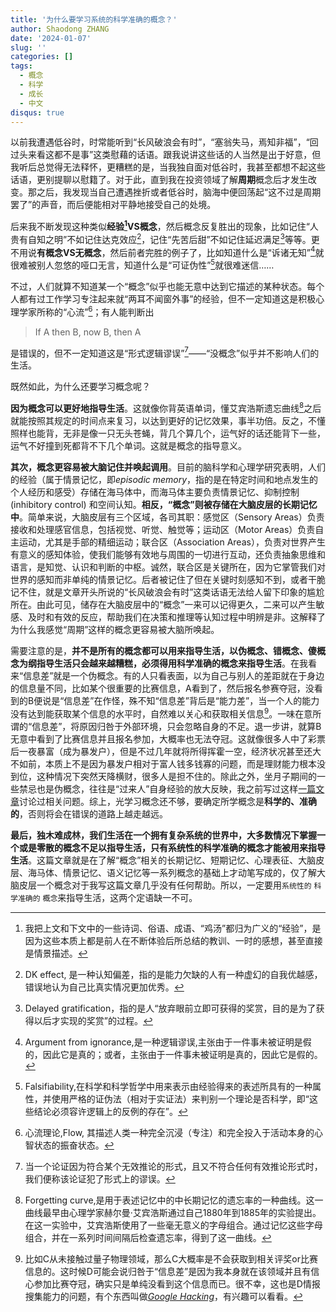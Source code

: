 ```yaml
---
title: '为什么要学习系统的科学准确的概念？'
author: Shaodong ZHANG
date: '2024-01-07'
slug: ''
categories: []
tags:
  - 概念
  - 科学
  - 成长
  - 中文
disqus: true
---
```



以前我遭遇低谷时，时常能听到“长风破浪会有时”，“塞翁失马，焉知非福”，“回过头来看这都不是事”这类慰藉的话语。跟我说讲这些话的人当然是出于好意，但我听后总觉得无法释怀，更糟糕的是，当我独自面对低谷时，我甚至都想不起这些话语，更别提聊以慰籍了。对于此，直到我在投资领域了解**周期**概念后才发生改变。那之后，我发现当自己遭遇挫折或者低谷时，脑海中便回荡起“这不过是周期罢了”的声音，而后便能相对平静地接受自己的处境。

后来我不断发现这种类似**经验[^1]VS概念**，然后概念反复胜出的现象，比如记住“人贵有自知之明”不如记住达克效应[^2]，记住“先苦后甜”不如记住延迟满足[^3]等等。更不用说**有概念VS无概念**，然后前者完胜的例子了，比如知道什么是“诉诸无知”[^4]就很难被别人忽悠的哑口无言，知道什么是“可证伪性”[^5]就很难迷信……

不过，人们就算不知道某一个“概念”似乎也能无意中达到它描述的某种状态。每个人都有过工作学习专注起来就“两耳不闻窗外事”的经验，但不一定知道这是积极心理学家所称的“心流”[^6]；有人能判断出

> If A then B, now B, then A

是错误的，但不一定知道这是“形式逻辑谬误”[^9]——“没概念”似乎并不影响人们的生活。


既然如此，为什么还要学习概念呢？


**因为概念可以更好地指导生活**。这就像你背英语单词，懂艾宾浩斯遗忘曲线[^7]之后就能按照其规定的时间点来复习，以达到更好的记忆效果，事半功倍。反之，不懂照样也能背，无非是像一只无头苍蝇，背几个算几个，运气好的话还能背下一些，运气不好撞到死都背不下几个单词。这就是概念的指导意义。

**其次，概念更容易被大脑记住并唤起调用**。目前的脑科学和心理学研究表明，人们的经验（属于情景记忆，即*episodic memory*，指的是在特定时间和地点发生的个人经历和感受）存储在海马体中，而海马体主要负责情景记忆、抑制控制 (inhibitory control) 和空间认知。**相反，“概念”则被存储在大脑皮层的长期记忆中**。简单来说，大脑皮层有三个区域，各司其职：感觉区（Sensory Areas）负责接收和处理感官信息，包括视觉、听觉、触觉等；运动区（Motor Areas）负责自主运动，尤其是手部的精细运动；联合区（Association Areas），负责对世界产生有意义的感知体验，使我们能够有效地与周围的一切进行互动，还负责抽象思维和语言，是知觉、认识和判断的中枢。诚然，联合区是关键所在，因为它掌管我们对世界的感知而非单纯的情景记忆。后者被记住了但在关键时刻感知不到，或者干脆记不住，就是文章开头所说的“长风破浪会有时”这类话语无法给人留下印象的尴尬所在。由此可见，储存在大脑皮层中的“概念”一来可以记得更久，二来可以产生敏感、及时和有效的反应，帮助我们在决策和推理等认知过程中明辨是非。这解释了为什么我感觉“周期”这样的概念更容易被大脑所唤起。

需要注意的是，**并不是所有的概念都可以用来指导生活，以伪概念、错概念、傻概念为纲指导生活只会越来越糟糕，必须得用科学准确的概念来指导生活**。在我看来“信息差”就是一个伪概念。有的人只看表面，以为自己与别人的差距就在于身边的信息量不同，比如某个很重要的比赛信息，A看到了，然后报名参赛夺冠，没看到的B便说是“信息差”在作怪，殊不知“信息差”背后是“能力差”，当一个人的能力没有达到能获取某个信息的水平时，自然难以关心和获取相关信息[^8]。一味在意所谓的“信息差”，将原因归咎于外部环境，只会忽略自身的不足。退一步讲，就算B无意中看到了比赛信息并且报名参加，大概率也无法夺冠。这就像很多人中了彩票后一夜暴富（成为暴发户），但是不过几年就将所得挥霍一空，经济状况甚至还大不如前，本质上不是因为暴发户相对于富人钱多钱寡的问题，而是理财能力根本没到位，这种情况下突然天降横财，很多人是担不住的。除此之外，坐月子期间的一些禁忌也是伪概念，往往是“过来人”自身经验的放大反映，我之前写过这样[一篇文章](3-saying.html)讨论过相关问题。综上，光学习概念还不够，要确定所学概念是**科学的、准确的**，否则将会在错误的道路上越走越远。

**最后，独木难成林，我们生活在一个拥有复杂系统的世界中，大多数情况下掌握一个或是零散的概念不足以指导生活，只有系统性的科学准确的概念才能被用来指导生活**。这篇文章就是在了解“概念”相关的长期记忆、短期记忆、心理表征、大脑皮层、海马体、情景记忆、语义记忆等一系列概念的基础上才动笔写成的，仅了解大脑皮层一个概念对于我写这篇文章几乎没有任何帮助。所以，一定要用`系统性的` `科学准确的` `概念`来指导生活，这两个定语缺一不可。

[^8]: 比如C从未接触过量子物理领域，那么C大概率是不会获取到相关评奖or比赛信息的。这时候D可能会说归咎于“信息差”是因为我本身就在该领域并且有信心参加比赛夺冠，确实只是单纯没看到这个信息而已。很不幸，这也是D情报搜集能力的问题，有个东西叫做[*Google Hacking*](https://www.acunetix.com/websitesecurity/google-hacking/)，有兴趣可以看看。
[^1]: 我把上文和下文中的一些诗词、俗语、成语、“鸡汤”都归为广义的“经验”，是因为这些本质上都是前人在不断体验后所总结的教训、一时的感想，甚至直接是情景描述。
[^3]: Delayed gratification，指的是人“放弃眼前立即可获得的奖赏，目的是为了获得以后才实现的奖赏”的过程。
[^4]: Argument from ignorance,是一种逻辑谬误,主张由于一件事未被证明是假的，因此它是真的；或者，主张由于一件事未被证明是真的，因此它是假的。
[^5]: Falsifiability,在科学和科学哲学中用来表示由经验得来的表述所具有的一种属性，并使用严格的证伪法（相对于实证法）来判别一个理论是否科学，即“这些结论必须容许逻辑上的反例的存在”。
[^6]: 心流理论,Flow, 其描述人类一种完全沉浸（专注）和完全投入于活动本身的心智状态的振奋状态。
[^7]: Forgetting curve,是用于表述记忆中的中长期记忆的遗忘率的一种曲线。这一曲线最早由心理学家赫尔曼·艾宾浩斯通过自己1880年到1885年的实验提出。在这一实验中，艾宾浩斯使用了一些毫无意义的字母组合。通过记忆这些字母组合，并在一系列时间间隔后检查遗忘率，得到了这一曲线。
[^2]: DK effect, 是一种认知偏差，指的是能力欠缺的人有一种虚幻的自我优越感，错误地认为自己比真实情况更加优秀。
[^9]: 当一个论证因为符合某个无效推论的形式，且又不符合任何有效推论形式时，我们便称该论证犯了形式上的谬误。

